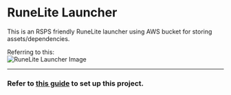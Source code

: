 # RuneLite Launcher 
This is an RSPS friendly RuneLite launcher using AWS bucket for storing assets/dependencies. 

Referring to this: \
![RuneLite Launcher Image](https://media.discordapp.net/attachments/924685858156724234/986374108319199232/runelite_launcher.jpg)

---

### Refer to [this guide](/SETUP.md) to set up this project.

